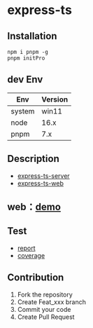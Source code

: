 # express-ts

## Installation

```shell
npm i pnpm -g
pnpm initPro
```

## dev Env

| Env    | Version |
| ------ | ------- |
| system | win11   |
| node   | 16.x    |
| pnpm   | 7.x     |

## Description

- [express-ts-server](https://github.com/LinJieLinLin/express-ts/blob/master/packages/serve/README.md)
- [express-ts-web](https://github.com/LinJieLinLin/express-ts/blob/master/packages/web/README.md)

## web：[demo](https://linjielinlin.github.io/express-ts)

## Test

- [report](https://linjielinlin.github.io/express-ts/coverage/)
- [coverage](https://linjielinlin.github.io/express-ts/coverage/lcov-report/index.html)

## Contribution

1. Fork the repository
2. Create Feat_xxx branch
3. Commit your code
4. Create Pull Request

